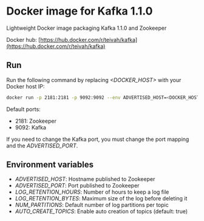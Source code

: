 # Docker image for Kafka 1.1.0

Lightweight Docker image packaging Kafka 1.1.0 and Zookeeper

Docker hub: [https://hub.docker.com/r/teivah/kafka](https://hub.docker.com/r/teivah/kafka) 

## Run

Run the following command by replacing _<DOCKER_HOST>_ with your Docker host IP:
```bash
docker run -p 2181:2181 -p 9092:9092 --env ADVERTISED_HOST=<DOCKER_HOST> --env ADVERTISED_PORT=9092 teivah/kafka
```

Default ports:
- 2181: Zookeeper
- 9092: Kafka

If you need to change the Kafka port, you must change the port mapping and the _ADVERTISED_PORT_.

## Environment variables

- _ADVERTISED_HOST_: Hostname published to Zookeeper
- _ADVERTISED_PORT_: Port published to Zookeeper
- _LOG_RETENTION_HOURS_: Number of hours to keep a log file
- _LOG_RETENTION_BYTES_: Maximum size of the log before deleting it
- _NUM_PARTITIONS_: Default number of log partitions per topic
- _AUTO_CREATE_TOPICS_: Enable auto creation of topics (default: true)
